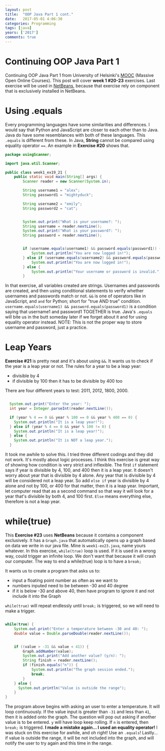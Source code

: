 ```yaml
---
layout: post
title:  "OOP Java Part 1 cont."
date:   2017-05-01 4:06:30
categories: Programming
tags: [java]
years: ['2017']
comments: true
---
```


# Continuing OOP Java Part 1

Continuing OOP Java Part 1 from University of Helsinki's [MOOC][MOOC] (Massive Open Online Courses). This post will cover <strong>week 1 #20-23</strong> exercises. Last exercise will be used in [NetBeans][NetBeans], because that exercise rely on component that is exclusively installed in NetBeans.

# Using .equals

Every programming languages have some similarities and differences. I would say that Python and JavaScript are closer to each other than to Java. Java do have some resemblances with both of these languages. This `.equals` is different from these. In Java, <strong>String</strong> cannot be compared using equality operator `==`. An example in <strong>Exercise #20</strong> shows that.

```java
package usingScanner;

import java.util.Scanner;

public class week1_ex19_21 {
	public static void main(String[] args) {
		Scanner reader = new Scanner(System.in);

		String username1 = "alex";
		String password1 = "mightyduck";

		String username2 = "emily";
		String password2 = "cat";


		System.out.print("What is your username?: ");
		String username = reader.nextLine();
		System.out.print("What is your password?: ");
		String password = reader.nextLine();


		if (username.equals(username1) && password.equals(password1)) {
			System.out.println("You are now logged in!");
		} else if (username.equals(username2) && password.equals(password2)) {
			System.out.println("You are now logged in!");
		} else {
			System.out.println("Your username or password is invalid.");
		}
```		

In that exercise, all variables created are strings. Usernames and passwords are created, and then using conditional statements to verify whether usernames and passwords match or not. `&&` is one of operators like in JavaScript, and `and` for Python; short for "true AND true" condition. `username.equals(username1) && password.equals(password1)` is a condition saying that username1 and password1 TOGETHER is true. Java's `.equals` will bite us in the butt someday later if we forget about it and for using equality operator instead. NOTE: This is not the proper way to store username and password, just a practice.

# Leap Years

<strong>Exercise #21</strong> is pretty neat and it's about using `&&`. It wants us to check if the year is a leap year or not. The rules for a year to be a leap year:

- divisible by 4
- if divisible by 100 then it has to be divisible by 400 too

There are four different years to test: 2011, 2012, 1800, 2000.

```java

  System.out.print("Enter the year: ");
  int year = Integer.parseInt(reader.nextLine());

  if (year % 4 == 0 && year % 100 == 0 && year % 400 == 0) {
    System.out.println("It is a leap year!");
  } else if (year % 4 == 0 && year % 100 != 0) {
    System.out.println("It is a leap year!");
  } else {
    System.out.println("It is NOT a leap year.");
  }

```

It took me awhile to solve this. I tried three different codings and they did not work. It's mostly about logic processes. I think this exercise is great way of showing how condition is very strict and inflexible. The first `if` statement says if year is divisible by 4, 100, and 400 then it is a leap year. It doesn't worry about year that is divisible by 4 alone. Any year that is divisible by 4 will be considered not a leap year. So add `else if` year is divisible by 4 alone and not by 100, or 400 for that matter, then it is a leap year. Important, let computer read that as a second command so that way it will look for a year that's divisible by both 4, and 100 first. `Else` means everything else, therefore is not a leap year.

# while(true)

This <strong>Exercise #23</strong> uses <strong>NetBeans</strong> because it contains a component exclusively. It has a `Graph.java` that automatically opens up a graph based on data we write in our java file. Mine is `week1-ex23.java`, name yours whatever. In this exercise, `while(true)` loop is used. If it is used in a wrong way, could trigger an infinite loop. We don't want that because it will crash our computer. The way to end a while(true) loop is to have a `break;`

It wants us to create a program that asks us to:

- input a floating point number as often as we want to
- numbers inputed need to be between -30 and 40 degree
- if it is below -30 and above 40, then have program to ignore it and not include it into the Graph

`while(true)` will repeat endlessly until `break;` is triggered, so we will need to make a trigger.

```java

while(true) {
    System.out.print("Enter a temperature between -30 and 40: ");
    double value = Double.parseDouble(reader.nextLine());


    if ((value > -31 && value < 41)) {
        Graph.addNumber(value);
        System.out.print("Add another value? (y/n): ");
        String finish = reader.nextLine();
        if (finish.equals("n")) {
            System.out.println("The graph session ended.");
            break;
        }
    } else {
      System.out.println("Value is outside the range");
    }
}

```

The program above begins with asking an user to enter a temperature. It will loop continuously. If the value input is greater than `-31` and less than `41`, then it is added onto the graph. The question will pop out asking if another value is to be entered. `y` will have loop keep rolling. If `n` is entered, then `break;` is triggered. <strong>I made a mistake again... I used an equality operator!</strong> I was stuck on this exercise for awhile, and oh right! Use an `.equals`! Lastly... if value is outside the range, it will be not included into the graph, and will notify the user to try again and this time in the range.  





[MOOC]: https://www.mooc.fi/
[NetBeans]: https://www.netbeans.org
